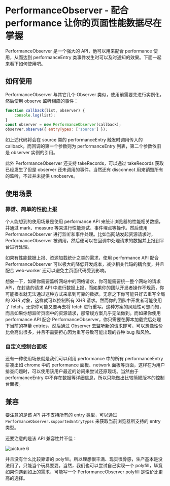 # PerformanceObserver - 配合 performance 让你的页面性能数据尽在掌握

PerformanceObserver 是一个强大的 API，他可以用来配合 performance 使用，从而达到 performanceEntry 类事件发生时可以及时通知的效果。下面一起来看下如何使用吧。

## 如何使用

PerformanceObserver 与其它几个 Observer 类似，使用前需要先进行实例化，然后使用 observe 监听相应的事件：

```js
function callback(list, observer) {
    console.log(list);
}
const observer = new PerformanceObserver(callback);
observer.observe({ entryTypes: ['source'] });
```

如上述代码将会在 source 类的 performanceEntry 触发时调用传入的 callback，而回调的第一个参数则为 performanceEntry 列表，第二个参数依旧是 observer 实例的引用。

此外 PerformanceObserver 还支持 takeRecords，可以通过 takeRecords 获取已经发生了但是 observer 还未调用的事件。当然还有 disconnect 用来销毁所有的监听，不过并未提供 unobserve。

## 使用场景

### 靠谱、简单的性能上报

个人能想到的使用场景是使用 performance API 来统计浏览器的性能相关数据，并通过 mark、measure 等来进行性能测试、事件埋点等操作。然后使用 PerformanceObserver 进行监听和事件处理。比如当网站发起资源请求时，PerformanceObserver 被调用，然后便可以在回调中处理请求的数据并上报到平台进行处理。

如果有性能数据上报、资源加载统计之类的需求，使用 performance API 配合 PerformanceObserver 可以极大的降低开发成本，减少相关代码的耦合度，并且配合 web-worker 还可以避免主页面代码受到影响。

想象一下，如果你需要监听网站中的网络请求，你可能需要统一整个网站的请求 API，在封装的请求 API 中进行数据上报，而如果你的团队开发者操作不规范，你可能根本就无法通过这种方式来拿到可靠的数据。无奈之下你可能只好去重写全局的 XHR 对象，这样就可以控制所有 XHR 请求。然而你的团队中开发者可能使用了 fetch，无奈你可能又要再去将 fetch 进行重写。这种方案的风险性可想而知，而且如果你想监听页面中的资源请求，那常规方案几乎无法做到。而如果你使用 performance API 配合 PerformanceObserver，你只需要在脚本加载完后处理下当前的存量 entries，然后通过 Observer 去监听新的请求即可，可以想像性价比会高出很多，并且不需要担心因为重写导致可能出现的各种 bug 和风险。

### 自定义控制台面板

还有一种使用场景就是我们可以利用 performance 中的所有 performanceEntry 拼凑出如 chrome 中的 performance 面板、network 面板等页面，这样在为用户排查问题时，可以使用该用户最近的访问来尝试还原现场。当然由于 performanceEntry 中不存在数据等详细信息，所以只能做出比较简陋版本的控制台面板。

## 兼容

要注意的是该 API 并不支持所有的 entry 类型，可以通过 `PerformanceObserver.supportedEntryTypes` 来获取当前浏览器所支持的 entry 类型。

还要注意的是该 API 兼容性并不佳：

![picture 6](/image/blog-performance-observer-63.png)

并且没有什么比较靠谱的 polyfill。所以理想很丰满、现实很骨感，生产基本是没法用了，只能当个玩具耍耍。当然，我们也可以尝试自己实现一个 polyfill，毕竟如果你遇到如上的需求，可能写一个 PerformanceObserver polyfill 是性价比更高的选择。
